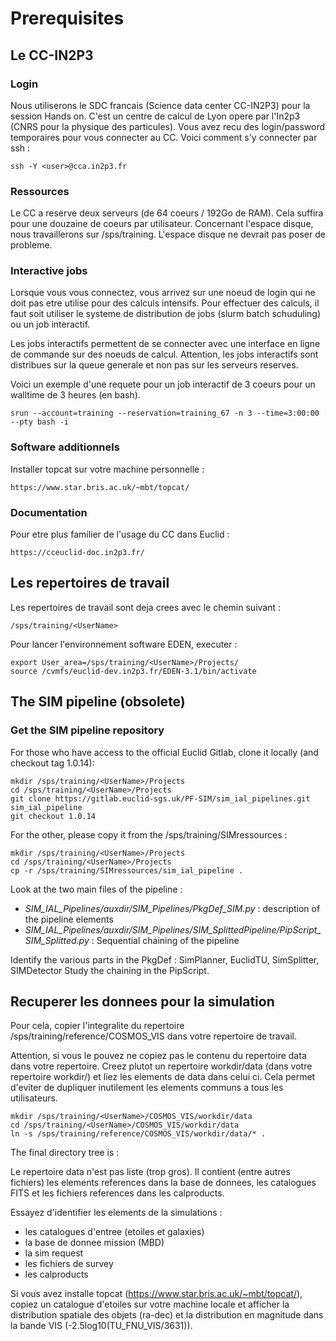 # Prerequisites

## Le CC-IN2P3

### Login

Nous utiliserons le SDC francais (Science data center CC-IN2P3) pour la session Hands on. C'est un centre de calcul 
de Lyon opere par l'In2p3 (CNRS pour la physique des particules). Vous avez recu des login/password temporaires pour vous 
connecter au CC. Voici comment s'y connecter par ssh :

    ssh -Y <user>@cca.in2p3.fr

### Ressources 

Le CC a reserve deux serveurs (de 64 coeurs / 192Go de RAM). Cela suffira pour une douzaine de coeurs 
par utilisateur. Concernant l'espace disque, nous travaillerons sur /sps/training. L'espace disque ne devrait 
pas poser de probleme.

### Interactive jobs

Lorsque vous vous connectez, vous arrivez sur une noeud de login qui ne doit pas etre utilise pour des calculs intensifs. Pour effectuer des calculs, il faut soit utiliser le systeme de distribution de jobs (slurm batch schuduling) ou un job interactif.

Les jobs interactifs permettent de se connecter avec une interface en ligne de commande sur des noeuds de calcul. Attention, les jobs interactifs sont distribues sur la queue generale et non pas sur les serveurs reserves.

Voici un exemple d'une requete pour un job interactif de 3 coeurs pour un walltime de 3 heures (en bash).

    srun --account=training --reservation=training_67 -n 3 --time=3:00:00 --pty bash -i

### Software additionnels

Installer topcat sur votre machine personnelle : 

    https://www.star.bris.ac.uk/~mbt/topcat/

### Documentation

Pour etre plus familier de l'usage du CC dans Euclid :

    https://cceuclid-doc.in2p3.fr/


## Les repertoires de travail

Les repertoires de travail sont deja crees avec le chemin suivant : 


    /sps/training/<UserName>

Pour lancer l'environnement software EDEN, executer : 

    export User_area=/sps/training/<UserName>/Projects/
    source /cvmfs/euclid-dev.in2p3.fr/EDEN-3.1/bin/activate


## The SIM pipeline (obsolete)

### Get the SIM pipeline repository

For those who have access to the official Euclid Gitlab, clone it locally (and checkout tag 1.0.14):

    mkdir /sps/training/<UserName>/Projects
	cd /sps/training/<UserName>/Projects
	git clone https://gitlab.euclid-sgs.uk/PF-SIM/sim_ial_pipelines.git sim_ial_pipeline
	git checkout 1.0.14

For the other, please copy it from the /sps/training/SIMressources :

    mkdir /sps/training/<UserName>/Projects
	cd /sps/training/<UserName>/Projects
    cp -r /sps/training/SIMressources/sim_ial_pipeline .

Look at the two main files of the pipeline :
* *SIM_IAL_Pipelines/auxdir/SIM_Pipelines/PkgDef_SIM.py* : description of the pipeline elements
* *SIM_IAL_Pipelines/auxdir/SIM_Pipelines/SIM_SplittedPipeline/PipScript_SIM_Splitted.py* : Sequential chaining of the pipeline

Identify the various parts in the PkgDef : SimPlanner, EuclidTU, Sim<VIS-NIP-NIS-EXT>Splitter, SIM<VIS-NIP-NIS-EXT>Detector
Study the chaining in the PipScript.

## Recuperer les donnees pour la simulation

Pour cela, copier l'integralite du repertoire /sps/training/reference/COSMOS_VIS dans votre repertoire de travail. 

Attention, si vous le pouvez ne copiez pas le contenu du repertoire data dans votre repertoire. Creez plutot un repertoire workdir/data (dans votre repertoire workdir/) et liez les elements de data dans celui ci. Cela permet d'eviter de dupliquer inutilement les elements communs a tous les utilisateurs.

    mkdir /sps/training/<UserName>/COSMOS_VIS/workdir/data
    cd /sps/training/<UserName>/COSMOS_VIS/workdir/data
    ln -s /sps/training/reference/COSMOS_VIS/workdir/data/* .

	
The final directory tree is :


Le repertoire data n'est pas liste (trop gros). Il contient (entre autres fichiers) les elements references dans la base de donnees, les catalogues FITS et les fichiers references dans les calproducts.

Essayez d'identifier les elements de la simulations : 
* les catalogues d'entree (etoiles et galaxies)
* la base de donnee mission (MBD)
* la sim request
* les fichiers de survey
* les calproducts

Si vous avez installe topcat (https://www.star.bris.ac.uk/~mbt/topcat/), copiez un catalogue d'etoiles sur votre machine locale et afficher la distribution spatiale des objets (ra-dec) et la distribution en magnitude dans la bande VIS (-2.5log10(TU_FNU_VIS/3631)).


